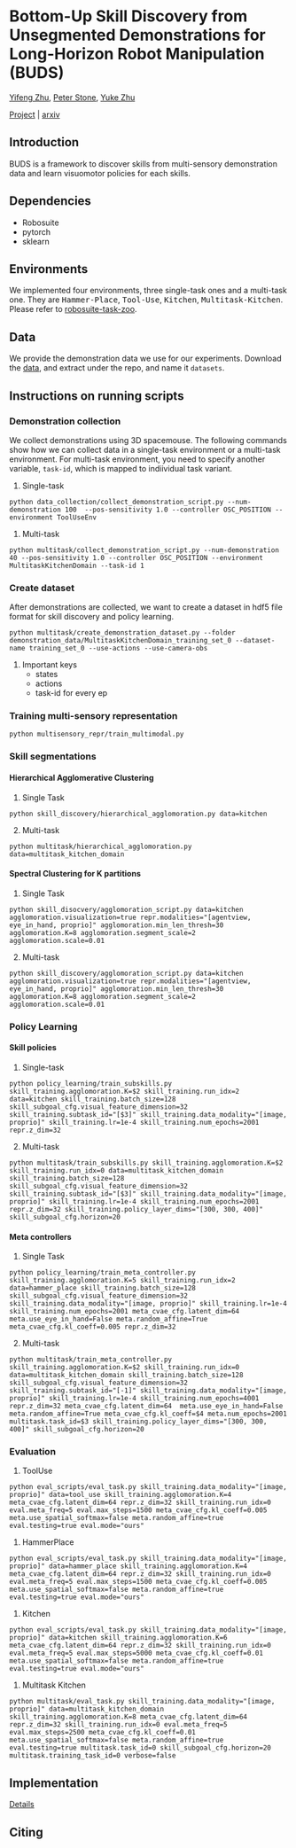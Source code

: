 # Bottom-Up Skill Discovery from Unsegmented Demonstrations for Long-Horizon Robot Manipulation (BUDS)
[Yifeng Zhu](https://www.cs.utexas.edu/~yifengz), [Peter Stone](https://www.cs.utexas.edu/~pstone), [Yuke Zhu](https://www.cs.utexas.edu/~yukez/)


[Project](https://ut-austin-rpl.github.io/rpl-BUDS/) | [arxiv](http://arxiv.org/abs/2109.13841) 


## Introduction
BUDS is a framework to discover skills from multi-sensory
demonstration data and learn visuomotor policies for each skills. 


## Dependencies
- Robosuite
- pytorch
- sklearn



## Environments
We implemented four environments, three single-task ones and a
multi-task one. They are <tt>Hammer-Place</tt>, <tt>Tool-Use</tt>,
<tt>Kitchen</tt>, <tt>Multitask-Kitchen</tt>. Please refer to
[robosuite-task-zoo](https://github.com/ARISE-Initiative/robosuite-task-zoo). 


## Data
We provide the demonstration data we use for our experiments. Download
the
[data](https://utexas.box.com/shared/static/om0pegpm0hdi12clydau36d3vy0yz516.zip),
and extract under the repo, and name it `datasets`.


## Instructions on running scripts


### Demonstration collection

We collect demonstrations using 3D spacemouse. The following commands
show how we can collect data in a single-task environment or a
multi-task environment. For multi-task environment, you need to
specify another variable, `task-id`, which is mapped to indiividual
task variant.

1. Single-task


``` shell
python data_collection/collect_demonstration_script.py --num-demonstration 100  --pos-sensitivity 1.0 --controller OSC_POSITION --environment ToolUseEnv
```


1. Multi-task

``` shell
python multitask/collect_demonstration_script.py --num-demonstration 40 --pos-sensitivity 1.0 --controller OSC_POSITION --environment MultitaskKitchenDomain --task-id 1
```


### Create dataset

After demonstrations are collected, we want to create a dataset in
hdf5 file format for skill discovery and policy learning.


``` shell
python multitask/create_demonstration_dataset.py --folder demonstration_data/MultitaskKitchenDomain_training_set_0 --dataset-name training_set_0 --use-actions --use-camera-obs 
```

1. Important keys
   - states
   - actions
   - task-id for every ep


### Training multi-sensory representation

```
python multisensory_repr/train_multimodal.py
```

### Skill segmentations
#### Hierarchical Agglomerative Clustering
1. Single Task
``` shell
python skill_discovery/hierarchical_agglomoration.py data=kitchen
```

2. Multi-task

``` shell
python multitask/hierarchical_agglomoration.py data=multitask_kitchen_domain
```

#### Spectral Clustering for K partitions
1. Single Task

``` shell
python skill_disocvery/agglomoration_script.py data=kitchen agglomoration.visualization=true repr.modalities="[agentview, eye_in_hand, proprio]" agglomoration.min_len_thresh=30 agglomoration.K=8 agglomoration.segment_scale=2 agglomoration.scale=0.01
```

2. Multi-task

``` shell
python skill_discovery/agglomoration_script.py data=kitchen agglomoration.visualization=true repr.modalities="[agentview, eye_in_hand, proprio]" agglomoration.min_len_thresh=30 agglomoration.K=8 agglomoration.segment_scale=2 agglomoration.scale=0.01
```

### Policy Learning



#### Skill policies
1. Single-task 

``` shell
python policy_learning/train_subskills.py skill_training.agglomoration.K=$2 skill_training.run_idx=2 data=kitchen skill_training.batch_size=128 skill_subgoal_cfg.visual_feature_dimension=32 skill_training.subtask_id="[$3]" skill_training.data_modality="[image, proprio]" skill_training.lr=1e-4 skill_training.num_epochs=2001 repr.z_dim=32
```

2. Multi-task

``` shell
python multitask/train_subskills.py skill_training.agglomoration.K=$2 skill_training.run_idx=0 data=multitask_kitchen_domain skill_training.batch_size=128 skill_subgoal_cfg.visual_feature_dimension=32 skill_training.subtask_id="[$3]" skill_training.data_modality="[image, proprio]" skill_training.lr=1e-4 skill_training.num_epochs=2001 repr.z_dim=32 skill_training.policy_layer_dims="[300, 300, 400]" skill_subgoal_cfg.horizon=20
```


#### Meta controllers

1. Single Task
``` shell
python policy_learning/train_meta_controller.py skill_training.agglomoration.K=5 skill_training.run_idx=2 data=hammer_place skill_training.batch_size=128 skill_subgoal_cfg.visual_feature_dimension=32 skill_training.data_modality="[image, proprio]" skill_training.lr=1e-4 skill_training.num_epochs=2001 meta_cvae_cfg.latent_dim=64  meta.use_eye_in_hand=False meta.random_affine=True meta_cvae_cfg.kl_coeff=0.005 repr.z_dim=32
```

2. Multi-task
``` shell
python multitask/train_meta_controller.py skill_training.agglomoration.K=$2 skill_training.run_idx=0 data=multitask_kitchen_domain skill_training.batch_size=128 skill_subgoal_cfg.visual_feature_dimension=32 skill_training.subtask_id="[-1]" skill_training.data_modality="[image, proprio]" skill_training.lr=1e-4 skill_training.num_epochs=4001 repr.z_dim=32 meta_cvae_cfg.latent_dim=64  meta.use_eye_in_hand=False meta.random_affine=True meta_cvae_cfg.kl_coeff=$4 meta.num_epochs=2001 multitask.task_id=$3 skill_training.policy_layer_dims="[300, 300, 400]" skill_subgoal_cfg.horizon=20
```

### Evaluation
1. ToolUse

``` shell
python eval_scripts/eval_task.py skill_training.data_modality="[image, proprio]" data=tool_use skill_training.agglomoration.K=4 meta_cvae_cfg.latent_dim=64 repr.z_dim=32 skill_training.run_idx=0 eval.meta_freq=5 eval.max_steps=1500 meta_cvae_cfg.kl_coeff=0.005  meta.use_spatial_softmax=false meta.random_affine=true eval.testing=true eval.mode="ours"
```

1. HammerPlace

``` shell
python eval_scripts/eval_task.py skill_training.data_modality="[image, proprio]" data=hammer_place skill_training.agglomoration.K=4 meta_cvae_cfg.latent_dim=64 repr.z_dim=32 skill_training.run_idx=0 eval.meta_freq=5 eval.max_steps=1500 meta_cvae_cfg.kl_coeff=0.005  meta.use_spatial_softmax=false meta.random_affine=true eval.testing=true eval.mode="ours"
```

1. Kitchen

``` shell
python eval_scripts/eval_task.py skill_training.data_modality="[image, proprio]" data=kitchen skill_training.agglomoration.K=6 meta_cvae_cfg.latent_dim=64 repr.z_dim=32 skill_training.run_idx=0 eval.meta_freq=5 eval.max_steps=5000 meta_cvae_cfg.kl_coeff=0.01  meta.use_spatial_softmax=false meta.random_affine=true eval.testing=true eval.mode="ours"
```


1. Multitask Kitchen

``` shell
python multitask/eval_task.py skill_training.data_modality="[image, proprio]" data=multitask_kitchen_domain skill_training.agglomoration.K=8 meta_cvae_cfg.latent_dim=64 repr.z_dim=32 skill_training.run_idx=0 eval.meta_freq=5 eval.max_steps=2500 meta_cvae_cfg.kl_coeff=0.01  meta.use_spatial_softmax=false meta.random_affine=true eval.testing=true multitask.task_id=0 skill_subgoal_cfg.horizon=20 multitask.training_task_id=0 verbose=false
```

## Implementation
[Details](./implementation_details.ipynb)


## Citing


```

```
